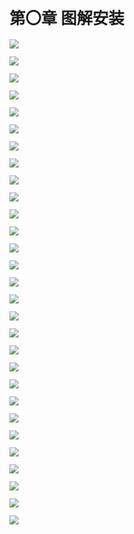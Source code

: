 # 第〇章 图解安装

![](<../.gitbook/assets/安装1.png>)

![](<../.gitbook/assets/安装2.png>)

![](<../.gitbook/assets/安装3.png>)

![](../.gitbook/assets/安装4.png)

![](<../.gitbook/assets/安装5.png>)

![](../.gitbook/assets/安装6.png)

![](../.gitbook/assets/安装7.png)

![](<../.gitbook/assets/安装8.png>)

![](../.gitbook/assets/安装9.png)

![](<../.gitbook/assets/安装10.png>)

![](<../.gitbook/assets/安装11.png>)

![](../.gitbook/assets/安装12.png)

![](<../.gitbook/assets/安装13.png>)

![](../.gitbook/assets/安装14.png)

![](../.gitbook/assets/安装15.png)

![](<../.gitbook/assets/安装16.png>)

![](../.gitbook/assets/安装17.png)

![](../.gitbook/assets/安装18.png)

![](../.gitbook/assets/安装19.png)

![](../.gitbook/assets/安装20.png)

![](<../.gitbook/assets/安装21.png>)

![](../.gitbook/assets/安装22.png)

![](../.gitbook/assets/安装23.png)

![](../.gitbook/assets/安装24.png)

![](../.gitbook/assets/安装25.png)

![](<../.gitbook/assets/安装26.png>)

![](<../.gitbook/assets/安装27.png>)

![](<../.gitbook/assets/安装28.png>)

![](../.gitbook/assets/安装29.png)

